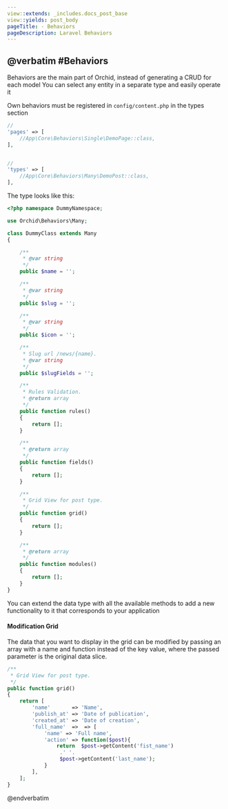 ```yaml
---
view::extends: _includes.docs_post_base
view::yields: post_body
pageTitle: - Behaviors
pageDescription: Laravel Behaviors
---
```

@verbatim
#Behaviors 
----------

Behaviors are the main part of Orchid, instead of generating a CRUD for each model
You can select any entity in a separate type and easily operate it


Own behaviors must be registered in `config/content.php` in the types section


```php
//
'pages' => [
    //App\Core\Behaviors\Single\DemoPage::class,
],


//
'types' => [
    //App\Core\Behaviors\Many\DemoPost::class,
],
```


The type looks like this:

```php
<?php namespace DummyNamespace;

use Orchid\Behaviors\Many;

class DummyClass extends Many
{

    /**
     * @var string
     */
    public $name = '';

    /**
     * @var string
     */
    public $slug = '';

    /**
     * @var string
     */
    public $icon = '';

    /**
     * Slug url /news/{name}.
     * @var string
     */
    public $slugFields = '';

    /**
     * Rules Validation.
     * @return array
     */
    public function rules()
    {
        return [];
    }

    /**
     * @return array
     */
    public function fields()
    {
        return [];
    }

    /**
     * Grid View for post type.
     */
    public function grid()
    {
        return [];
    }

    /**
     * @return array
     */
    public function modules()
    {
        return [];
    }
}

```

You can extend the data type with all the available methods to add a new functionality to it that corresponds to your application
 

 
#### Modification Grid
 
The data that you want to display in the grid can be modified by passing an array with a name and function instead of the key value, where the passed parameter is the original data slice.

 ```php
 /**
  * Grid View for post type.
  */
 public function grid()
 {
     return [
         'name'       => 'Name',
         'publish_at' => 'Date of publication',
         'created_at' => 'Date of creation',
         'full_name'  =>  => [
             'name' => 'Full name',
             'action' => function($post){
                 return  $post->getContent('fist_name') 
                  .' '.
                  $post->getContent('last_name');
             }
         ],
     ];
 }

```
 

 
@endverbatim
